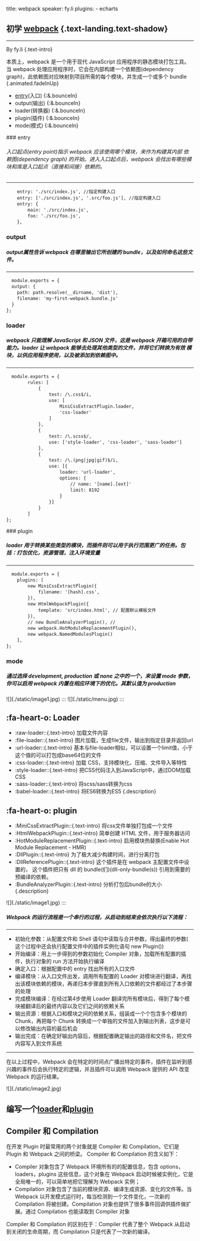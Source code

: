 title: webpack
speaker: fy.li
plugins:
    - echarts

<slide  class="bg-black aligncenter" image="https://source.unsplash.com/random .dark">

## 初学 [webpack](https://webpack.docschina.org/) {.text-landing.text-shadow}
---
By fy.li {.text-intro}

<slide class="bg-black aligncenter" :class="size-60" image="https://source.unsplash.com/n9WPPWiPPJw/ .anim">
本质上，webpack 是一个用于现代 JavaScript 应用程序的静态模块打包工具。当 webpack 处理应用程序时，它会在内部构建一个依赖图(dependency graph)，此依赖图对应映射到项目所需的每个模块，并生成一个或多个 bundle {.animated.fadeInUp}

<slide  class="bg-black aligncenter" image="https://source.unsplash.com/random .dark">

- [entry](http://192.168.5.153:8080/#slide=4)(入口) {:&.bounceIn}
- output(输出) {:&.bounceIn}
- loader(转换器) {:&.bounceIn}
- plugin(插件) {:&.bounceIn}
- mode(模式) {:&.bounceIn}

<slide :class="size-50 aligncenter">
### entry

###### 入口起点(entry point)指示 webpack 应该使用哪个模块，来作为构建其内部 依赖图(dependency graph) 的开始。进入入口起点后，webpack 会找出有哪些模块和库是入口起点（直接和间接）依赖的。
---
```shell {.animated.fadeInUp}
    entry: './src/index.js', //指定构建入口
    entry: ['./src/index.js', '.src/foo.js'], //指定构建入口
    entry: {
        main: './src/index.js',
        foo: './src/foo.js',
    },
```

<slide :class="size-50 aligncenter">

### output

##### output属性告诉 webpack 在哪里输出它所创建的 bundle，以及如何命名这些文件。
---
```shell {.animated.fadeInUp}
  module.exports = {
  output: {
    path: path.resolve(__dirname, 'dist'),
    filename: 'my-first-webpack.bundle.js'
  }
};
```
<slide :class="size-50 aligncenter">

### loader

##### webpack 只能理解 JavaScript 和 JSON 文件，这是 webpack 开箱可用的自带能力。loader 让 webpack 能够去处理其他类型的文件，并将它们转换为有效 模块，以供应用程序使用，以及被添加到依赖图中。
---
```shell {.animated.fadeInUp}
  module.exports = {
        rules: [
            {
                test: /\.css$/i,
                use: [
                    MiniCssExtractPlugin.loader,
                    'css-loader'
                ]
            },
            {
                test: /\.scss$/,
                use: ['style-loader', 'css-loader', 'sass-loader']
            },
            {
                test: /\.(png|jpg|gif)$/i,
                use: [{
                    loader: 'url-loader',
                    options: {
                        // name: '[name].[ext]'
                        limit: 8192
                    }
                }]
            }
        ]
};
```


<slide :class="size-50 aligncenter">
### plugin

##### loader 用于转换某些类型的模块，而插件则可以用于执行范围更广的任务。包括：打包优化，资源管理，注入环境变量
---
```shell {.animated.fadeInUp}
  module.exports = {
    plugins: [
        new MiniCssExtractPlugin({
            filename: '[hash].css',
        }),
        new HtmlWebpackPlugin({
            template: 'src/index.html', // 配置默认模板文件
        }),
        // new BundleAnalyzerPlugin(), // 
        new webpack.HotModuleReplacementPlugin(),
        new webpack.NamedModulesPlugin()
    ],
};
```


<slide :class="size-50 aligncenter">

### mode

#####  通过选择 development, production 或 none 之中的一个，来设置 mode 参数，你可以启用 webpack 内置在相应环境下的优化。其默认值为 production

<slide class="bg-apple aligncenter">
![](./static/image1.jpg)
:::
<slide class="bg-apple aligncenter">
![](./static/menu.jpg)
:::


<slide :class="size-50">

##  :fa-heart-o: Loader


* :raw-loader\::{.text-intro}  加载文件内容
* :file-loader\::{.text-intro} 图片加载，生成file文件，输出到指定目录并返回url
* :url-loader\::{.text-intro} 基本与file-loader相似，可以设置一个limit值，小于这个值的可以打包成base64位的文件
* :css-loader\::{.text-intro} 加载 CSS，支持模块化、压缩、文件导入等特性
* :style-loader\::{.text-intro} 把CSS代码注入到JavaScript中，通过DOM加载CSS
* :sass-loader\::{.text-intro}  将scss/sass转换为css
* :babel-loader\::{.text-intro}  将ES6转换为ES5
{.description}


<slide :class="size-50">

##  :fa-heart-o: plugin


* :MiniCssExtractPlugin\::{.text-intro}  将css文件单独打包成一个文件
* :HtmlWebpackPlugin\::{.text-intro} 简单创建 HTML 文件，用于服务器访问
* :HotModuleReplacementPlugin\::{.text-intro} 启用模块热替换(Enable Hot Module Replacement - HMR)
* :DllPlugin\::{.text-intro} 为了极大减少构建时间，进行分离打包
* :DllReferencePlugin\::{.text-intro} 这个插件是在 webpack 主配置文件中设置的， 这个插件把只有 dll 的 bundle(们)(dll-only-bundle(s)) 引用到需要的预编译的依赖。
* :BundleAnalyzerPlugin\::{.text-intro} 分析打包后bundle的大小
{.description}

<slide class="bg-apple aligncenter">
![](./static/image1.jpg)
:::

<slide :class="size-50">

##### Webpack 的运行流程是一个串行的过程，从启动到结束会依次执行以下流程：
---

* 初始化参数：从配置文件和 Shell 语句中读取与合并参数，得出最终的参数( 这个过程中还会执行配置文件中的插件实例化语句 new Plugin())
* 开始编译：用上一步得到的参数初始化 Compiler 对象，加载所有配置的插件，执行对象的 run 方法开始执行编译
* 确定入口：根据配置中的 entry 找出所有的入口文件
* 编译模块：从入口文件出发，调用所有配置的 Loader 对模块进行翻译，再找出该模块依赖的模块，再递归本步骤直到所有入口依赖的文件都经过了本步骤的处理
* 完成模块编译：在经过第4步使用 Loader 翻译完所有模块后，得到了每个模块被翻译后的最终内容以及它们之间的依赖关系
* 输出资源：根据入口和模块之间的依赖关系，组装成一个个包含多个模块的 Chunk，再把每个 Chunk 转换成一个单独的文件加入到输出列表，这步是可以修改输出内容的最后机会
* 输出完成：在确定好输出内容后，根据配置确定输出的路径和文件名，把文件内容写入到文件系统
---
在以上过程中，Webpack 会在特定的时间点广播出特定的事件，插件在监听到感兴趣的事件后会执行特定的逻辑，并且插件可以调用 Webpack 提供的 API 改变 Webpack 的运行结果。


<slide class="bg-apple aligncenter">
![](./static/image2.jpg)

<slide class="fullscreen bg-blue" youtube=".dark id='KbNL9ZyB49c' autoplay loop" :class="aligncenter">

## **编写一个[loader](https://www.webpackjs.com/contribute/writing-a-loader/)和[plugin](https://www.webpackjs.com/contribute/writing-a-plugin/)**

<slide :class="size-50">

## Compiler 和 Compilation

在开发 Plugin 时最常用的两个对象就是 Compiler 和 Compilation，它们是 Plugin 和 Webpack 之间的桥梁。 Compiler 和 Compilation 的含义如下：

* Compiler 对象包含了 Webpack 环境所有的的配置信息，包含 options，loaders，plugins 这些信息，这个对象在 Webpack 启动时候被实例化，它是全局唯一的，可以简单地把它理解为 Webpack 实例；
* Compilation 对象包含了当前的模块资源、编译生成资源、变化的文件等。当 Webpack 以开发模式运行时，每当检测到一个文件变化，一次新的 Compilation 将被创建。Compilation 对象也提供了很多事件回调供插件做扩展。通过 Compilation 也能读取到 Compiler 对象

Compiler 和 Compilation 的区别在于：Compiler 代表了整个 Webpack 从启动到关闭的生命周期，而 Compilation 只是代表了一次新的编译。
<!-- <slide youtube=".dark id='_m67JbGjWnc' autoplay loop"> -->